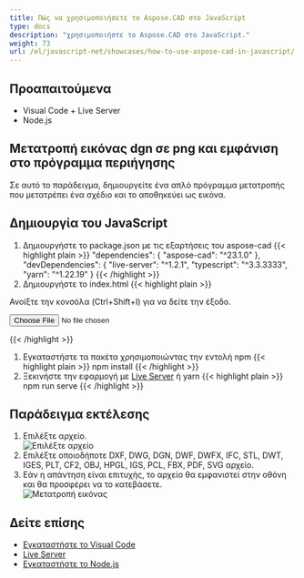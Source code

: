 ```yaml
---
title: Πώς να χρησιμοποιήσετε το Aspose.CAD στο JavaScript
type: docs
description: "χρησιμοποιήστε το Aspose.CAD στο JavaScript."
weight: 73
url: /el/javascript-net/showcases/how-to-use-aspose-cad-in-javascript/
---
```


## Προαπαιτούμενα
- Visual Code + Live Server
- Node.js

## Μετατροπή εικόνας dgn σε png και εμφάνιση στο πρόγραμμα περιήγησης

Σε αυτό το παράδειγμα, δημιουργείτε ένα απλό πρόγραμμα μετατροπής που μετατρέπει ένα σχέδιο και το αποθηκεύει ως εικόνα.

## Δημιουργία του JavaScript

1. Δημιουργήστε το package.json με τις εξαρτήσεις του aspose-cad
{{< highlight plain >}}
"dependencies": {
    "aspose-cad": "^23.1.0"
  },
 "devDependencies": {
    "live-server": "^1.2.1",
    "typescript": "^3.3.3333",
    "yarn": "^1.22.19"
  }
{{< /highlight >}}
1. Δημιουργήστε το index.html
{{< highlight plain >}}
<!DOCTYPE html>
Ανοίξτε την κονσόλα (Ctrl+Shift+I) για να δείτε την έξοδο.

<script src="./node_modules/aspose-cad/dotnet.js"></script>
<script type="module" src="./node_modules/aspose-cad/es2015/index-js.js"></script>

<body>
	<input id="file" type="file">
	<img id="image" />
</body>

<script>
window.onload = async function () {
	document.querySelector('input').addEventListener('change', function() {
      var reader = new FileReader();
      reader.onload = function() {
      
          var arrayBuffer = this.result;
          var array = new Uint8Array(arrayBuffer);
          
		  //GET_FILE_FORMAT
		  fileFormat = Aspose.CAD.Image.getFileFormat(array);
          console.log(fileFormat);
		  
		  // LOAD
		  file = Aspose.CAD.Image.load(array);
          console.log(file);
		  
		  // SAVE
		  exportedFilePromise = Aspose.CAD.Image.save(array, new Aspose.CAD.PngOptions());
		  exportedFilePromise.then(exportedFile => {
			console.log(exportedFile);
			
			var urlCreator = window.URL || window.webkitURL;
			var blob = new Blob([exportedFile], { type: 'application/octet-stream' });
            var imageUrl = urlCreator.createObjectURL(blob);
            document.querySelector("#image").src = imageUrl;
		  });
      }
	  
      reader.readAsArrayBuffer(this.files[0]);
    }, 
	false);
};
</script>
{{< /highlight >}}

1. Εγκαταστήστε τα πακέτα χρησιμοποιώντας την εντολή npm
{{< highlight plain >}}
npm install
{{< /highlight >}}
1. Ξεκινήστε την εφαρμογή με [Live Server](https://marketplace.visualstudio.com/items?itemName=ritwickdey.LiveServer/) ή yarn
{{< highlight plain >}}
npm run serve
{{< /highlight >}}

## Παράδειγμα εκτέλεσης

1. Επιλέξτε αρχείο.<br>
![Επιλέξτε αρχείο](/_assets/javascript-net/javascript-net/choose-file.png)<br>
1. Επιλέξτε οποιοδήποτε DXF, DWG, DGN, DWF, DWFX, IFC, STL, DWT, IGES, PLT, CF2, OBJ, HPGL, IGS, PCL, FBX, PDF, SVG αρχείο.
1. Εάν η απάντηση είναι επιτυχής, το αρχείο θα εμφανιστεί στην οθόνη και θα προσφέρει να το κατεβάσετε.<br>
![Μετατροπή εικόνας](/_assets/javascript-net/javascript-net/convert-image.png)<br>
## Δείτε επίσης

- [Εγκαταστήστε το Visual Code](https://code.visualstudio.com/)
- [Live Server](https://marketplace.visualstudio.com/items?itemName=ritwickdey.LiveServer/)
- [Εγκαταστήστε το Node.js](https://nodejs.org/en/)
